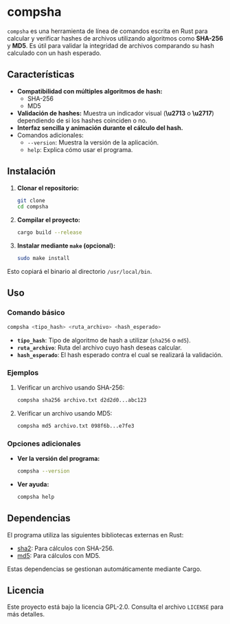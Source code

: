 # compsha

`compsha` es una herramienta de línea de comandos escrita en Rust para calcular y verificar hashes de archivos utilizando algoritmos como **SHA-256** y **MD5**. Es útil para validar la integridad de archivos comparando su hash calculado con un hash esperado.

## Características

- **Compatibilidad con múltiples algoritmos de hash:**
  - SHA-256
  - MD5
- **Validación de hashes:** Muestra un indicador visual (**\u2713** o **\u2717**) dependiendo de si los hashes coinciden o no.
- **Interfaz sencilla y animación durante el cálculo del hash.**
- Comandos adicionales:
  - `--version`: Muestra la versión de la aplicación.
  - `help`: Explica cómo usar el programa.

## Instalación

1. **Clonar el repositorio:**
   ```bash
   git clone
   cd compsha
   ```

2. **Compilar el proyecto:**
   ```bash
   cargo build --release
   ```

3. **Instalar mediante `make` (opcional):**
   ```bash
   sudo make install
   ```

Esto copiará el binario al directorio `/usr/local/bin`.

## Uso

### Comando básico
```bash
compsha <tipo_hash> <ruta_archivo> <hash_esperado>
```

- **`tipo_hash`**: Tipo de algoritmo de hash a utilizar (`sha256` o `md5`).
- **`ruta_archivo`**: Ruta del archivo cuyo hash deseas calcular.
- **`hash_esperado`**: El hash esperado contra el cual se realizará la validación.

### Ejemplos

1. Verificar un archivo usando SHA-256:
   ```bash
   compsha sha256 archivo.txt d2d2d0...abc123
   ```

2. Verificar un archivo usando MD5:
   ```bash
   compsha md5 archivo.txt 098f6b...e7fe3
   ```

### Opciones adicionales

- **Ver la versión del programa:**
  ```bash
  compsha --version
  ```

- **Ver ayuda:**
  ```bash
  compsha help
  ```

## Dependencias

El programa utiliza las siguientes bibliotecas externas en Rust:

- [sha2](https://crates.io/crates/sha2): Para cálculos con SHA-256.
- [md5](https://crates.io/crates/md5): Para cálculos con MD5.

Estas dependencias se gestionan automáticamente mediante Cargo.

## Licencia

Este proyecto está bajo la licencia GPL-2.0. Consulta el archivo `LICENSE` para más detalles.

